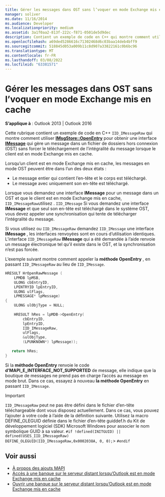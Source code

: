 ```yaml
---
title: Gérer les messages dans OST sans l’voquer en mode Exchange mis en cache
manager: soliver
ms.date: 11/16/2014
ms.audience: Developer
ms.localizationpriority: medium
ms.assetid: 3a1f0aa2-813f-222c-f871-0501de5d9dec
description: Contient un exemple de code en C++ qui montre comment utiliser IID_IMessageRaw dans IMsgStore::OpenEntry pour obtenir une interface IMessage qui gère un message dans un fichier de dossiers hors connexion (OST) sans forcer le téléchargement de l’intégralité du message lorsque le client est en mode Exchange mis en cache.
ms.openlocfilehash: a69ded5286616c71302468d6c03baa14deb4bff9
ms.sourcegitcommit: 518845d053a009b11c8d907a33822161c0b6bc96
ms.translationtype: MT
ms.contentlocale: fr-FR
ms.lasthandoff: 03/08/2022
ms.locfileid: "63381571"
---
```

# <a name="manage-messages-in-ost-without-invoking-a-synchronization-in-cached-exchange-mode"></a>Gérer les messages dans OST sans l’voquer en mode Exchange mis en cache

**S’applique à** : Outlook 2013 | Outlook 2016

Cette rubrique contient un exemple de code en C++ `IID_IMessageRaw` qui montre comment utiliser **[IMsgStore::OpenEntry](imsgstore-openentry.md)** pour obtenir une interface **[IMessage](imessageimapiprop.md)** qui gère un message dans un fichier de dossiers hors connexion (OST) sans forcer le téléchargement de l’intégralité du message lorsque le client est en mode Exchange mis en cache.

Lorsqu’un client est en mode Exchange mis en cache, les messages en mode OST peuvent être dans l’un des deux états :

- Le message entier qui contient l’en-tête et le corps est téléchargé.
- Le message avec uniquement son en-tête est téléchargé.

Lorsque vous demandez une interface **IMessage** pour un message dans un OST et que le client est en mode Exchange mis en cache, `IID_IMessageRaw`utilisez . `IID_IMessage` Si vous demandez une interface **IMessage** et que seul son en-tête est téléchargé dans le système OST, vous devez appeler une synchronisation qui tente de télécharger l’intégralité du message.

Si vous utilisez ou `IID_IMessageRaw` demandez `IID_IMessage` une interface **IMessage** , les interfaces renvoyées sont en cours d’utilisation identiques. L’interface `IID_IMessageRaw` **IMessage** qui a été demandée à l’aide renvoie un message électronique tel qu’il existe dans le OST, et la synchronisation n’est pas forcée.

L’exemple suivant montre comment appeler la **méthode OpenEntry** , en passant `IID_IMessageRaw` au lieu de `IID_IMessage`.

```cpp
HRESULT HrOpenRawMessage ( 
    LPMDB lpMSB,  
    ULONG cbEntryID,  
    LPENTRYID lpEntryID,  
    ULONG ulFlags,  
    LPMESSAGE* lpMessage) 
{ 
    ULONG ulObjType = NULL; 
 
    HRESULT hRes = lpMDB->OpenEntry( 
        cbEntryID, 
        lpEntryID, 
        IID_IMessageRaw, 
        ulFlags, 
        &ulObjType, 
        (LPUNKNOWN*) lpMessage)); 
 
   return hRes; 
} 

```

Si la **méthode OpenEntry** renvoie le code **d’MAPI_E_INTERFACE_NOT_SUPPORTED** de message, elle indique que la boutique de messages ne prend pas en charge l’accès au message en mode brut. Dans ce cas, essayez à nouveau **la méthode OpenEntry** en passant `IID_IMessage`.

> [!IMPORTANT]
> `IID_IMessageRaw` peut ne pas être défini dans le fichier d’en-tête téléchargeable dont vous disposez actuellement. Dans ce cas, vous pouvez l’ajouter à votre code à l’aide de la définition suivante. Utilisez la macro DEFINE_OLEGUID définie dans le fichier d’en-tête guiddef.h du Kit de développement logiciel (SDK) Microsoft Windows pour associer le nom symbolique GUID à sa valeur.
> `#if !defined(INITGUID) || defined(USES_IID_IMessageRaw)`
> `DEFINE_OLEGUID(IID_IMessageRaw,0x0002038A, 0, 0);`> `#endif`

## <a name="see-also"></a>Voir aussi

- [À propos des ajouts MAPI](about-mapi-additions.md)
- [Accès à une banque sur le serveur distant lorsqu’Outlook est en mode Exchange mis en cache](how-to-access-store-on-remote-server-in-cached-exchange-mode.md)
- [Ouvrir une banque sur le serveur distant lorsqu’Outlook est en mode Exchange mis en cache](how-to-open-store-on-remote-server-in-cached-exchange-mode.md)
